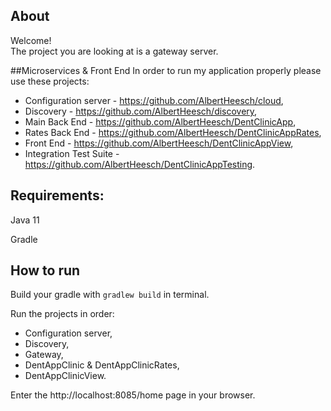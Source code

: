 ## About
Welcome!  
The project you are looking at is a gateway server.

##Microservices & Front End
In order to run my application properly please use these projects:
- Configuration server - https://github.com/AlbertHeesch/cloud,
- Discovery - https://github.com/AlbertHeesch/discovery,
- Main Back End - https://github.com/AlbertHeesch/DentClinicApp,
- Rates Back End - https://github.com/AlbertHeesch/DentClinicAppRates,
- Front End - https://github.com/AlbertHeesch/DentClinicAppView,
- Integration Test Suite - https://github.com/AlbertHeesch/DentClinicAppTesting.

## Requirements:

Java 11

Gradle

## How to run

Build your gradle with `gradlew build` in terminal.

Run the projects in order:
- Configuration server,
- Discovery,
- Gateway,
- DentAppClinic & DentAppClinicRates,
- DentAppClinicView.

Enter the http://localhost:8085/home page in your browser.